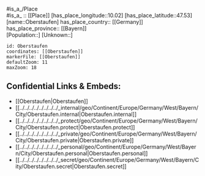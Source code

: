 ﻿---
location: [47.53,10.02] 
mapzoom: [7,12] 
mapmarker: city 
type: City
tags:
- geo/City


SpocWebEntityId: 33046
isDeleted: false
confidential: public

---
#is_a_/Place  
#is_a_ :: [[Place]] 
[has_place_longitude::10.02] 
[has_place_latitude::47.53] 
[name::Oberstaufen] 
has_place_country:: [[Germany]]  
has_place_province:: [[Bayern]]  
[Population::] 
[Unknown::] 


```leaflet
id: Oberstaufen
coordinates: [[Oberstaufen]] 
markerFile: [[Oberstaufen]] 
defaultZoom: 11 
maxZoom: 18
```


## Confidential Links & Embeds: 
- [[Oberstaufen|Oberstaufen]]  
- [[../../../../../../../../_internal/geo/Continent/Europe/Germany/West/Bayern/City/Oberstaufen.internal|Oberstaufen.internal]] 
- [[../../../../../../../../_protect/geo/Continent/Europe/Germany/West/Bayern/City/Oberstaufen.protect|Oberstaufen.protect]] 
- [[../../../../../../../../_private/geo/Continent/Europe/Germany/West/Bayern/City/Oberstaufen.private|Oberstaufen.private]] 
- [[../../../../../../../../_personal/geo/Continent/Europe/Germany/West/Bayern/City/Oberstaufen.personal|Oberstaufen.personal]] 
- [[../../../../../../../../_secret/geo/Continent/Europe/Germany/West/Bayern/City/Oberstaufen.secret|Oberstaufen.secret]] 
